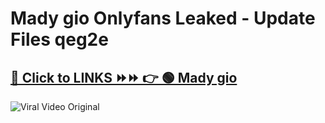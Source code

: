 
 # Mady gio Onlyfans Leaked - Update Files qeg2e

## <h2><a href="https://clipsfans.com/Mady_gio&ref=git">🔗 Click to LINKS ⏩⏩ 👉 🟢 Mady gio </a></h2>

<a href="https://clipsfans.com/Mady_gio&ref=git" rel="nofollow" data-target="animated-image.originalLink"><img src="https://i.ibb.co.com/xMMVF88/686577567.gif" alt="Viral Video Original" style="max-width: 100%; display: inline-block;" data-target="animated-image.originalImage"></a>

